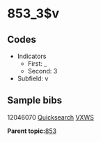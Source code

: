 # 853\_3$v

## Codes

-   Indicators
    -   First: \_
    -   Second: 3
-   Subfield: v

## Sample bibs

12046070 [Quicksearch](https://search.library.yale.edu/catalog/12046070) [VXWS](http://prodorbis.library.yale.edu:7014/vxws/GetHoldingsService?bibId=12046070)

**Parent topic:**[853](../../tags/853/853.md)

